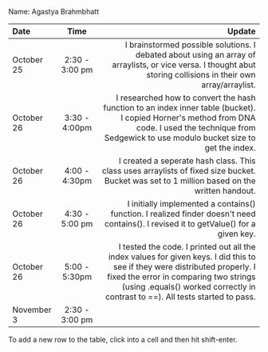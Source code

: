 Name: Agastya Brahmbhatt

| Date       |      Time      |                                                                                                                                                                                                                                                 Update |
|:-----------|:--------------:|-------------------------------------------------------------------------------------------------------------------------------------------------------------------------------------------------------------------------------------------------------:|
| October 25 | 2:30 - 3:00 pm |                                                                                        I brainstormed possible solutions. I debated about using an array of arraylists, or vice versa. I thought abut storing collisions in their own array/arraylist. |
| October 26 | 3:30 - 4:00pm  |                                                I researched how to convert the hash function to an index inner table (bucket). I copied Horner's method from DNA code. I used the technique from Sedgewick to use modulo bucket size to get the index. |
| October 26 | 4:00 - 4:30pm  |                                                                                                            I created a seperate hash class. This class uses arraylists of fixed size bucket. Bucket was set to 1 million based on the written handout. |
| October 26 | 4:30 - 5:00 pm |                                                                                                                  I initially implemented a contains() function. I realized finder doesn't need contains(). I revised it to getValue() for a given key. |
| October 26 | 5:00 - 5:30pm  | I tested the code. I printed out all the index values for given keys. I did this to see if they were distributed properly. I fixed the error in comparing two strings (using .equals() worked correctly in contrast to ==). All tests started to pass. |
| November 3 | 2:30 - 3:00 pm |                                                                                                                                                                                                                                                        |


To add a new row to the table, click into a cell and then hit shift-enter.